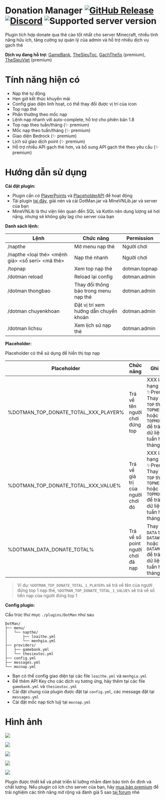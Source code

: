 Donation Manager [![GitHub Release](https://img.shields.io/github/v/release/PhamQuang2008/DotMan?style=flat)](https://github.com/PhamQuang28/dotman/releases) [![Discord](https://img.shields.io/discord/1068181110036635678.svg?label=&logo=discord&logoColor=ffffff&color=7389D8&labelColor=6A7EC2)](https://minevn.studio/discord) ![Supported server version](https://img.shields.io/badge/minecraft-1.8%20--_1.20-green)
===========

Plugin tích hợp donate qua thẻ cào tốt nhất cho server Minecraft, nhiều tính năng hữu ích, tăng cường sự quản lý của admin và hỗ trợ nhiều dịch vụ gạch thẻ

**Dịch vụ đang hỗ trợ:** [GameBank](https://sv.gamebank.vn/user/nap-the), [TheSieuToc](https://thesieutoc.net/), [GachThe5s](https://gachthe5s.com/) (premium), [TheSieuViet](https://doitheviet.click/) (premium)

Tính năng hiện có
===========

- Nạp thẻ tự động
- Hẹn giờ kết thúc khuyến mãi
- Config giao diện linh hoạt, có thể thay đổi được vị trí của icon
- Top nạp thẻ
- Phần thưởng theo mốc nạp
- Lệnh nạp nhanh với auto-complete, hỗ trợ cho phiên bản 1.8
- Top nạp theo tuần/tháng (✨ premium)
- Mốc nạp theo tuần/tháng (✨ premium)
- Giao diện Bedrock (✨ premium)
- Lịch sử giao dịch point (✨ premium)
- Hỗ trợ nhiều API gạch thẻ hơn, và bổ sung API gạch thẻ theo yêu cầu (✨ premium)

Hướng dẫn sử dụng
===========

**Cài đặt plugin:**

- Plugin cần có [PlayerPoints](https://www.spigotmc.org/resources/playerpoints.80745/) và [PlaceholderAPI](https://www.spigotmc.org/resources/placeholderapi.6245/) để hoạt động
- Tải plugin [tại đây](https://github.com/minevn/dotman/releases), giải nén và cài DotMan.jar và MineVNLib.jar và server của bạn
- MineVNLib là thư viện liên quan đến SQL và Kotlin nên dung lượng sẽ hơi nặng, nhưng sẽ không gây lag cho server của bạn

**Danh sách lệnh:**

| Lệnh                                             | Chức năng                             | Permission    |
|--------------------------------------------------|---------------------------------------|---------------|
| /napthe                                          | Mở menu nạp thẻ                       | Người chơi    |
| /napthe <loại thẻ> <mệnh giá> <số seri> <mã thẻ> | Nạp thẻ nhanh                         | Người chơi    |
| /topnap                                          | Xem top nạp thẻ                       | dotman.topnap |
| /dotman reload                                   | Reload lại config                     | dotman.admin  |
| /dotman thongbao                                 | Thay đổi thông báo trong menu nạp thẻ | dotman.admin  |
| /dotman chuyenkhoan                              | Đặt vị trí xem hướng dẫn chuyển khoản | dotman.admin  |
| /dotman lichsu                                   | Xem lịch sử nạp thẻ                   | dotman.admin  |

**Placeholder:**

Placeholder có thể sử dụng để hiển thị top nạp

| Placeholder                          | Chức năng                         | Ghi chú                                                                                                           |
|--------------------------------------|-----------------------------------|-------------------------------------------------------------------------------------------------------------------|
| %DOTMAN_TOP_DONATE_TOTAL_XXX_PLAYER% | Trả về tên người chơi đứng top    | XXX là thứ hạng<br>✨Premium: Thay đổi `TOP` thành `TOPWEEK` hoặc `TOPMONTH` để trả về dữ liệu top tuần hoặc tháng |
| %DOTMAN_TOP_DONATE_TOTAL_XXX_VALUE%  | Trả về giá trị của người chơi đó  | XXX là thứ hạng<br>✨Premium: Thay đổi `TOP` thành `TOPWEEK` hoặc `TOPMONTH` để trả về dữ liệu top tuần hoặc tháng |
| %DOTMAN_DATA_DONATE_TOTAL%           | Trả về số point người chơi đã nạp | Thay đổi `DATA` thành `DATAWEEK` hoặc `DATAMONTH` để trả về dữ liệu top tuần hoặc tháng                           |

> Ví dụ: `%DOTMAN_TOP_DONATE_TOTAL_1_PLAYER%` sẽ trả về tên của người đứng top 1 nạp thẻ, `%DOTMAN_TOP_DONATE_TOTAL_1_VALUE%` sẽ trả về số tiền nạp của người đứng top 1

**Config plugin:**

Cấu trúc thư mục `./plugins/DotMan` như sau
```
DotMan/
├── menu/
│   └── napthe/
│       ├── loaithe.yml
│       └── menhgia.yml
├── providers/
│   ├── gamebank.yml
│   └── thesieutoc.yml
├── config.yml
├── messages.yml
└── mocnap.yml
```

- Bạn có thể config giao diện tại các file `loaithe.yml` và `menhgia.yml`
- Để thêm API Key cho các dịch vụ tương ứng, hãy thêm tại các file `gamebank.yml` và `thesieutoc.yml`
- Cài đặt chung của plugin được đặt tại `config.yml`, các message đặt tại `messages.yml`
- Cài đặt mốc nạp tích luỹ tại `mocnap.yml`

Hình ảnh
===========
![](https://i.imgur.com/Wds3sRi.png)

![](https://i.imgur.com/LUYYbdR.png)

![](https://i.imgur.com/giSRIkg.png)

![](https://i.imgur.com/zr3Mhdy.gif)

![](https://i.imgur.com/4Xng6eR.gif)

Plugin được thiết kế và phát triển kĩ lưỡng nhằm đảm bảo tính ổn định và chất lượng. Nếu plugin có ích cho server của bạn, hãy [mua bản premium](https://minecraftvn.net/resources/donation-manager-update-21-1-plugin-nap-the-tot-nhat-cho-minecraft.3657/) để trải nghiệm các tính năng mở rộng và đánh giá 5 sao [tại forum](https://minecraftvn.net/resources/donation-manager-update-21-1-plugin-nap-the-tot-nhat-cho-minecraft.3657/) nhé

